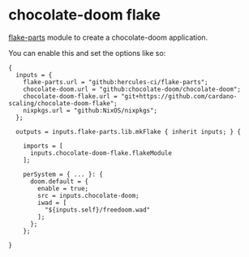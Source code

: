 # chocolate-doom flake

[flake-parts](https://flake.parts) module to create a chocolate-doom application.

You can enable this and set the options like so:

```
{
  inputs = {
    flake-parts.url = "github:hercules-ci/flake-parts";
    chocolate-doom.url = "github:chocolate-doom/chocolate-doom";
    chocolate-doom-flake.url = "git+https://github.com/cardano-scaling/chocolate-doom-flake";
    nixpkgs.url = "github:NixOS/nixpkgs";
  };

  outputs = inputs.flake-parts.lib.mkFlake { inherit inputs; } {

    imports = [
      inputs.chocolate-doom-flake.flakeModule
    ];

    perSystem = { ... }: {
      doom.default = {
        enable = true;
        src = inputs.chocolate-doom;
        iwad = [
          "${inputs.self}/freedoom.wad"
        ];
      };
    };

}
```
